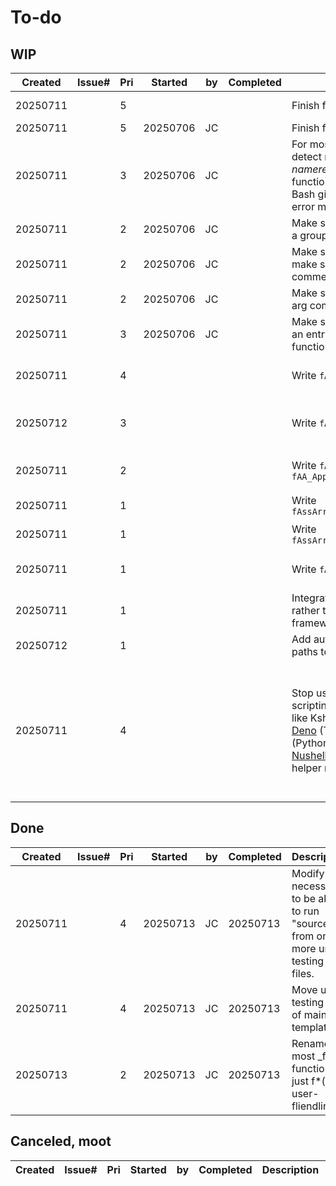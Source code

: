 # To-do

## WIP

| Created     | Issue# |Pri| Started     | by  | Completed     | Description | Notes |
|-------------|--------|---|-------------|-----|---------------|-------------|-------|
| 20250711    |        | 5 |             |     |               | Finish fTimer_*() functions. | Blocked by some math functions which are now done.
| 20250711    |        | 5 | 20250706    | JC  |               | Finish fFilesys_*() functions. | Blocked by fTimer_*().
| 20250711    |        | 3 | 20250706    | JC  |               | For most generic functions, detect missing use of *nameref* variables by calling functions - for wich native Bash gives a cryptic, useless error message. | Eg: `[[ -v $1 ]] \|\| fThrowError "${errMissingRef_Alter_AssocArray}"`
| 20250711    |        | 2 | 20250706    | JC  |               | Make sure each function has a group or individual header.
| 20250711    |        | 2 | 20250706    | JC  |               | Make sure each function make sure arguments are commented.
| 20250711    |        | 2 | 20250706    | JC  |               | Make sure each function has arg comments | E.g. `Arg <REQUIRED>\|[optional]: Description`.
| 20250711    |        | 3 | 20250706    | JC  |               | Make sure each function has an entry under "Generic function usage examples".
| 20250711    |        | 4 |             |     |               | Write `fArrayFromStr()` etc. | Std safe syntax is convoluted just enough, and done frequently enough, to justify. Use *nameref* vars.
| 20250712    |        | 3 |             |     |               | Write `fAA_DeleteByRegex()` | Delete array elements by: Convert whole array to text, delete array, use `grep -E` to filter out text lines, recreate array from text.
| 20250711    |        | 2 |             |     |               | Write `fAA_FilterToSubAA()`, `fAA_AppendFromSubAA()` | Two-way between an associative array[s], and subset[s] minus a dimension from the key.
| 20250711    |        | 1 |             |     |               | Write `fAssArr_GetSubAssArr_byIdx()` | A `fAssArr_*()` abstraction of `fAA_FilterToSubAA()`.
| 20250711    |        | 1 |             |     |               | Write `fAssArr_SetSubAssArr_byIdx()` | A `fAssArr_*()` abstraction of `fAA_AppendFromSubAA()`.
| 20250711    |        | 1 |             |     |               | Write `fAssArr_Delete_Idx()` | A `fAssArr_*()` abstraction of `fAA_DeleteByRegex()`. Delete array elements based on idx.
| 20250711    |        | 1 |             |     |               | Integrate [Bats](https://github.com/sstephenson/bats) for unit testing, rather than own lightweight framework. | In the spirit of greater standardization.
| 20250712    |        | 1 |             |     |               | Add automatic timing of code paths to profiling.
| 20250711    |        | 4 |             |     |               | Stop using Bash for shell scripting and use something like Ksh, [PowerShell core](https://github.com/PowerShell/PowerShell), [Deno](https://deno.com/) (TS/JS), [Xonsh](https://xon.sh/contents.html) (Python), [Groovy](https://www.groovy-lang.org/) (Java), [Nushell](https://www.nushell.sh/book/scripts.html), [YSH](https://oils.pub/ysh.html), or Go with shell helper modules. | This template may always be relevant for smaller tasks and tools that will run on any distro with no depencies. The change would be for bigger projects where interactive debugging and strong typing would help, and/or where Bash performance is just too slow (e.g. long-running nested loops with floating-point math). Probably Go, definitely not Python. (See dedicated comparison document).

<!--
| 20250711    |        |   |             |     |               |
-->

## Done

| Created     | Issue# |Pri| Started     | by  | Completed     | Description | Notes |
|-------------|--------|---|-------------|-----|---------------|-------------|-------|
| 20250711    |        | 4 | 20250713    | JC  | 20250713      | Modify if necessary to be able to run "sourced" from one or more unit-testing files.
| 20250711    |        | 4 | 20250713    | JC  | 20250713      | Move unit testing out of main template.
| 20250713    |        | 2 | 20250713    | JC  | 20250713      | Rename most _f*() functions to just f*() for user-fliendliness.


## Canceled, moot

| Created     | Issue# |Pri| Started     | by  | Completed     | Description | Notes |
|-------------|--------|---|-------------|-----|---------------|-------------|-------|
